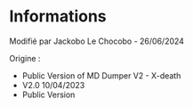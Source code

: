 # Informations

Modifié par Jackobo Le Chocobo - 26/06/2024

Origine :
- Public Version of MD Dumper V2 - X-death
- V2.0 10/04/2023
- Public Version



